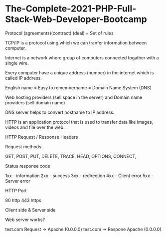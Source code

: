 # The-Complete-2021-PHP-Full-Stack-Web-Developer-Bootcamp

Protocol (agreements)(contract) (deal) = Set of rules 

TCP/IP is a protocol using which we can tranfer information between computer.

Internet is a network where group of computers connected togather with a single wire.

Every computer have a unique address (number) in the internet which is called IP address.

English name = Easy to remembername = Domain Name System (DNS)

Web hosting providers (sell space in the server) and Domain name providers (sell domain name)

DNS server helps to convert hostname to IP address.

HTTP is an application protocol that is used to transfer data like images, videos and file over the web.

HTTP Request / Response Headers

Request methods

GET, POST, PUT, DELETE, TRACE, HEAD, OPTIONS, CONNECT, 

Status response code

1xx - information
2xx - success
3xx - redirection
4xx - Client error
5xx - Server error

HTTP Port

80 http
443 https

Client side & Server side

Web server works?

test.com Request -> Apache (0.0.0.0)
test.com -> Respone Apache (0.0.0.0)
